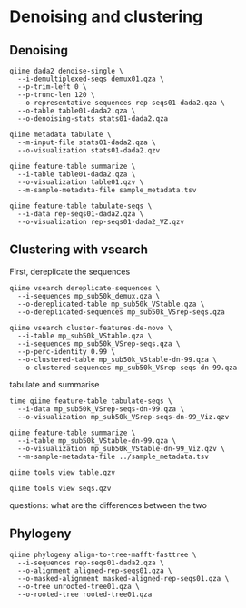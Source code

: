 # Denoising and clustering

## Denoising

```
qiime dada2 denoise-single \
  --i-demultiplexed-seqs demux01.qza \
  --p-trim-left 0 \
  --p-trunc-len 120 \
  --o-representative-sequences rep-seqs01-dada2.qza \
  --o-table table01-dada2.qza \
  --o-denoising-stats stats01-dada2.qza
```

```
qiime metadata tabulate \
  --m-input-file stats01-dada2.qza \
  --o-visualization stats01-dada2.qzv
```

```
qiime feature-table summarize \
  --i-table table01-dada2.qza \
  --o-visualization table01.qzv \
  --m-sample-metadata-file sample_metadata.tsv
```

```
qiime feature-table tabulate-seqs \
  --i-data rep-seqs01-dada2.qza \
  --o-visualization rep-seqs01-dada2_VZ.qzv
```

## Clustering with vsearch

First, dereplicate the sequences

```
qiime vsearch dereplicate-sequences \
  --i-sequences mp_sub50k_demux.qza \
  --o-dereplicated-table mp_sub50k_VStable.qza \
  --o-dereplicated-sequences mp_sub50k_VSrep-seqs.qza
```

```
qiime vsearch cluster-features-de-novo \
  --i-table mp_sub50k_VStable.qza \
  --i-sequences mp_sub50k_VSrep-seqs.qza \
  --p-perc-identity 0.99 \
  --o-clustered-table mp_sub50k_VStable-dn-99.qza \
  --o-clustered-sequences mp_sub50k_VSrep-seqs-dn-99.qza
```

tabulate and summarise

```
time qiime feature-table tabulate-seqs \
  --i-data mp_sub50k_VSrep-seqs-dn-99.qza \
  --o-visualization mp_sub50k_VSrep-seqs-dn-99_Viz.qzv
```

```
qiime feature-table summarize \
  --i-table mp_sub50k_VStable-dn-99.qza \
  --o-visualization mp_sub50k_VStable-dn-99_Viz.qzv \
  --m-sample-metadata-file ../sample_metadata.tsv
```

```
qiime tools view table.qzv
```

```
qiime tools view seqs.qzv
```

questions: what are the differences between the two 

## Phylogeny

```
qiime phylogeny align-to-tree-mafft-fasttree \
  --i-sequences rep-seqs01-dada2.qza \
  --o-alignment aligned-rep-seqs01.qza \
  --o-masked-alignment masked-aligned-rep-seqs01.qza \
  --o-tree unrooted-tree01.qza \
  --o-rooted-tree rooted-tree01.qza
```

